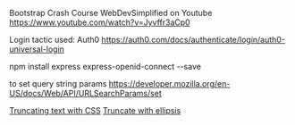 Bootstrap Crash Course WebDevSimplified on Youtube https://www.youtube.com/watch?v=Jyvffr3aCp0


Login tactic used: Auth0
https://auth0.com/docs/authenticate/login/auth0-universal-login

npm install express express-openid-connect --save


to set query string params
https://developer.mozilla.org/en-US/docs/Web/API/URLSearchParams/set


[Truncating text with CSS](https://www.youtube.com/watch?v=GxpUp0FecEw)
[Truncate with ellipsis](https://www.youtube.com/watch?v=HRBAXPSXfcM)